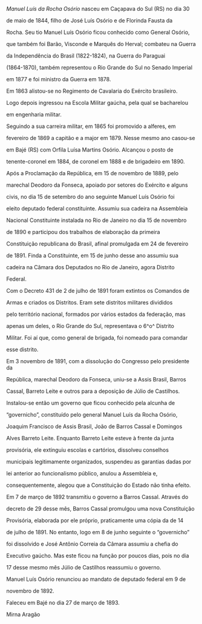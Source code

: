 

*Manuel Luís da Rocha Osório* nasceu em Caçapava do Sul (RS) no dia 30

de maio de 1844, filho de José Luís Osório e de Florinda Fausta da

Rocha. Seu tio Manuel Luís Osório ficou conhecido como General Osório,

que também foi Barão, Visconde e Marquês do Herval; combateu na Guerra

da Independência do Brasil (1822-1824), na Guerra do Paraguai

(1864-1870), também representou o Rio Grande do Sul no Senado Imperial

em 1877 e foi ministro da Guerra em 1878.



Em 1863 alistou-se no Regimento de Cavalaria do Exército brasileiro.

Logo depois ingressou na Escola Militar gaúcha, pela qual se bacharelou

em engenharia militar.



Seguindo a sua carreira militar, em 1865 foi promovido a alferes, em

fevereiro de 1869 a capitão e a major em 1879. Nesse mesmo ano casou-se

em Bajé (RS) com Orfila Luísa Martins Osório. Alcançou o posto de

tenente-coronel em 1884, de coronel em 1888 e de brigadeiro em 1890.



Após a Proclamação da República, em 15 de novembro de 1889, pelo

marechal Deodoro da Fonseca, apoiado por setores do Exército e alguns

civis, no dia 15 de setembro do ano seguinte Manuel Luís Osório foi

eleito deputado federal constituinte. Assumiu sua cadeira na Assembleia

Nacional Constituinte instalada no Rio de Janeiro no dia 15 de novembro

de 1890 e participou dos trabalhos de elaboração da primeira

Constituição republicana do Brasil, afinal promulgada em 24 de fevereiro

de 1891. Finda a Constituinte, em 15 de junho desse ano assumiu sua

cadeira na Câmara dos Deputados no Rio de Janeiro, agora Distrito

Federal.



Com o Decreto 431 de 2 de julho de 1891 foram extintos os Comandos de

Armas e criados os Distritos. Eram sete distritos militares divididos

pelo território nacional, formados por vários estados da federação, mas

apenas um deles, o Rio Grande do Sul, representava o 6^o^ Distrito

Militar. Foi aí que, como general de brigada, foi nomeado para comandar

esse distrito.



Em 3 novembro de 1891, com a dissolução do Congresso pelo presidente da

República, marechal Deodoro da Fonseca, uniu-se a Assis Brasil, Barros

Cassal, Barreto Leite e outros para a deposição de Júlio de Castilhos.

Instalou-se então um governo que ficou conhecido pela alcunha de

“governicho”, constituído pelo general Manuel Luís da Rocha Osório,

Joaquim Francisco de Assis Brasil, João de Barros Cassal e Domingos

Alves Barreto Leite. Enquanto Barreto Leite esteve à frente da junta

provisória, ele extinguiu escolas e cartórios, dissolveu conselhos

municipais legitimamente organizados, suspendeu as garantias dadas por

lei anterior ao funcionalismo público, anulou a Assembleia e,

consequentemente, alegou que a Constituição do Estado não tinha efeito.

Em 7 de março de 1892 transmitiu o governo a Barros Cassal. Através do

decreto de 29 desse mês, Barros Cassal promulgou uma nova Constituição

Provisória, elaborada por ele próprio, praticamente uma cópia da de 14

de julho de 1891. No entanto, logo em 8 de junho seguinte o “governicho”

foi dissolvido e José Antônio Correia da Câmara assumiu a chefia do

Executivo gaúcho. Mas este ficou na função por poucos dias, pois no dia

17 desse mesmo mês Júlio de Castilhos reassumiu o governo.



Manuel Luís Osório renunciou ao mandato de deputado federal em 9 de

novembro de 1892.



Faleceu em Bajé no dia 27 de março de 1893.



Mirna Aragão



